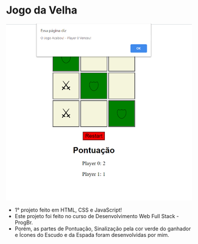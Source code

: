 # Jogo da Velha

![Screenshot](JogoDaVelha.png)

* 1° projeto feito em HTML, CSS e JavaScript!
* Este projeto foi feito no curso de Desenvolvimento Web Full Stack - ProgBr.
* Porém, as partes de Pontuação, Sinalização pela cor verde do ganhador e Ícones do Escudo e da Espada foram desenvolvidas por mim.
